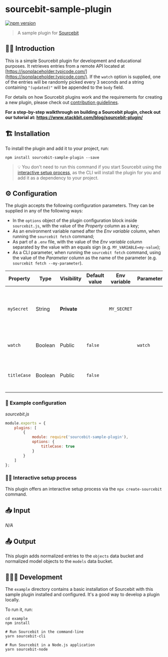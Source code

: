 # sourcebit-sample-plugin

[![npm version](https://badge.fury.io/js/sourcebit-sample-plugin.svg)](https://badge.fury.io/js/sourcebit-sample-plugin)

> A sample plugin for [Sourcebit](https://github.com/stackbithq/sourcebit)

## 👩‍🏫 Introduction

This is a simple Sourcebit plugin for development and educational purposes. It retrieves entries from a remote API located at [https://jsonplaceholder.typicode.com/](https://jsonplaceholder.typicode.com/). If the `watch` option is supplied, one of the entries will be randomly picked every 3 seconds and a string containing `"(updated)"` will be appended to the `body` field.

For details on how Sourcebit plugins work and the requirements for creating a new plugin, please check out [contribution guidelines](https://github.com/stackbithq/sourcebit/blob/master/CONTRIBUTING.md#creating-a-plugin).

**For a step-by-step walkthrough on building a Sourcebit plugin, check out our tutorial at: <https://www.stackbit.com/blog/sourcebit-plugin/>**

## 🏗 Installation

To install the plugin and add it to your project, run:

```
npm install sourcebit-sample-plugin --save
```

> 💡 You don't need to run this command if you start Sourcebit using the [interactive setup process](#%EF%B8%8F-interactive-setup-process), as the CLI will install the plugin for you and add it as a dependency to your project.

## ⚙️ Configuration

The plugin accepts the following configuration parameters. They can be supplied in any of the following ways:

-   In the `options` object of the plugin configuration block inside `sourcebit.js`, with the value of the _Property_ column as a key;
-   As an environment variable named after the _Env variable_ column, when running the `sourcebit fetch` command;
-   As part of a `.env` file, with the value of the _Env variable_ column separated by the value with an equals sign (e.g. `MY_VARIABLE=my-value`);
-   As a CLI parameter, when running the `sourcebit fetch` command, using the value of the _Parameter_ column as the name of the parameter (e.g. `sourcebit fetch --my-parameter`).

| Property    | Type    | Visibility  | Default value | Env variable | Parameter | Description                                                                         |
| ----------- | ------- | ----------- | ------------- | ------------ | --------- | ----------------------------------------------------------------------------------- |
| `mySecret`  | String  | **Private** |               | `MY_SECRET`  |           | A secret value. Not actually used by the plugin, purely for demonstration purposes. |
| `watch`     | Boolean | Public      | `false`       |              | `watch`   | Whether to update entries on a regular interval.                                    |
| `titleCase` | Boolean | Public      | `false`       |              |           | Whether to convert the value of the `title` field to title-case                     |

### 👀 Example configuration

_sourcebit.js_

```js
module.exports = {
    plugins: [
        {
            module: require('sourcebit-sample-plugin'),
            options: {
                titleCase: true
            }
        }
    ]
};
```

### 🧞‍♂️ Interactive setup process

This plugin offers an interactive setup process via the `npx create-sourcebit` command.

## 📥 Input

_N/A_

## 📤 Output

This plugin adds normalized entries to the `objects` data bucket and normalized model objects to the `models` data bucket.

## 👷🏻‍♀️ Development

The `example` directory contains a basic installation of Sourcebit with this sample plugin installed and configured. It's a good way to develop a plugin locally.

To run it, run:

```shell
cd example
npm install

# Run Sourcebit in the command-line
yarn sourcebit-cli

# Run Sourcebit in a Node.js application
yarn sourcebit-node
```
